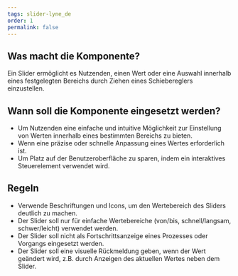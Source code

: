 ```yaml
---
tags: slider-lyne_de
order: 1
permalink: false
---
```


## Was macht die Komponente?
Ein Slider ermöglicht es Nutzenden, einen Wert oder eine Auswahl innerhalb eines festgelegten Bereichs durch Ziehen eines Schiebereglers einzustellen.

## Wann soll die Komponente eingesetzt werden?
* Um Nutzenden eine einfache und intuitive Möglichkeit zur Einstellung von Werten innerhalb eines bestimmten Bereichs zu bieten.
* Wenn eine präzise oder schnelle Anpassung eines Wertes erforderlich ist.
* Um Platz auf der Benutzeroberfläche zu sparen, indem ein interaktives Steuerelement verwendet wird.

## Regeln
* Verwende Beschriftungen und Icons, um den Wertebereich des Sliders deutlich zu machen.
* Der Slider soll nur für einfache Wertebereiche (von/bis, schnell/langsam, schwer/leicht) verwendet werden.
* Der Slider soll nicht als Fortschrittsanzeige eines Prozesses oder Vorgangs eingesetzt werden.
* Der Slider soll eine visuelle Rückmeldung geben, wenn der Wert geändert wird, z.B. durch Anzeigen des aktuellen Wertes neben dem Slider.